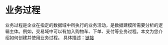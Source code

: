 # 业务过程

业务过程是企业在指定的数据域中所执行的业务活动，是数据建模所需要分析的逻辑主体。例如，交易域中可以有加入购物车、下单、支付等业务过程。本文为您介绍如何创建并使用业务过程。
具体描述：[链接](https://help.aliyun.com/document_detail/276956.html?spm=a2c4g.397548.4.1.35e72121xqDgoR&scm=20140722.H_276956._.ID_276956-OR_rec-V_1)
